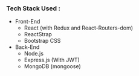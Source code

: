 

### Tech Stack Used :

- Front-End
  - React (with Redux and React-Routers-dom)
  - ReactStrap
  - Bootstrap CSS
- Back-End
  - Node.js
  - Express.js (With JWT)
  - MongoDB (mongoose)
